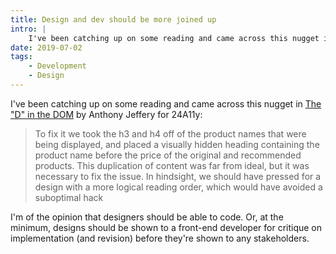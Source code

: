 ```yaml
---
title: Design and dev should be more joined up
intro: |
    I've been catching up on some reading and came across this nugget in 'The "D" in the DOM'…
date: 2019-07-02
tags:
    - Development
    - Design
---
```


I've been catching up on some reading and came across this nugget in [The "D" in the DOM](https://www.24a11y.com/2018/the-d-in-the-dom/) by Anthony Jeffery for 24A11y:

> To fix it we took the h3 and h4 off of the product names that were being displayed, and placed a visually hidden heading containing the product name before the price of the original and recommended products. This duplication of content was far from ideal, but it was necessary to fix the issue. In hindsight, we should have pressed for a design with a more logical reading order, which would have avoided a suboptimal hack

I'm of the opinion that designers should be able to code. Or, at the minimum, designs should be shown to a front-end developer for critique on implementation (and revision) before they're shown to any stakeholders.
